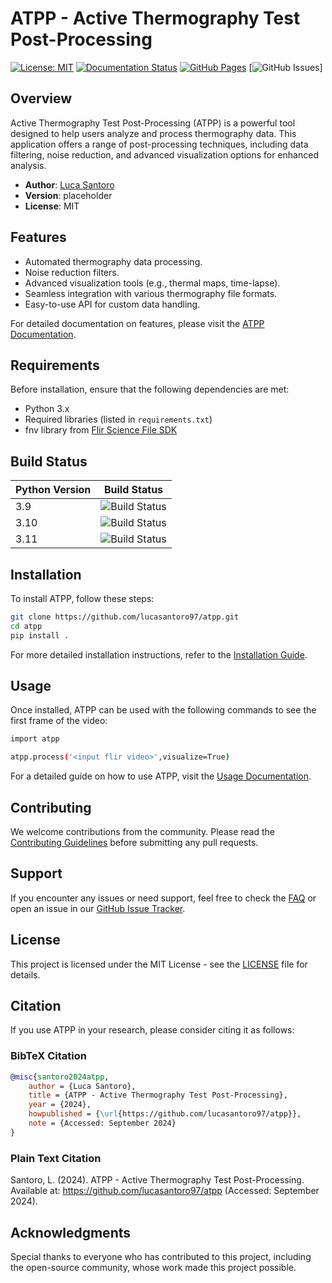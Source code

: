 # ATPP - Active Thermography Test Post-Processing

[![License: MIT](https://img.shields.io/badge/License-MIT-green.svg)](https://opensource.org/licenses/MIT)
[![Documentation Status](https://img.shields.io/github/actions/workflow/status/lucasantoro97/atpp/deploy_docs.yml?branch=main)](https://lucasantoro97.github.io/atpp/)
[![GitHub Pages](https://img.shields.io/badge/docs-GitHub%20Pages-blue.svg)](https://lucasantoro97.github.io/atpp/)
[![GitHub Issues](https://img.shields.io/github/issues/lucasantoro97/atpp)]

## Overview

Active Thermography Test Post-Processing (ATPP) is a powerful tool designed to help users analyze and process thermography data. This application offers a range of post-processing techniques, including data filtering, noise reduction, and advanced visualization options for enhanced analysis.

- **Author**: [Luca Santoro](https://lucasantoro97.github.io/cv/)
- **Version**: placeholder
- **License**: MIT

## Features

- Automated thermography data processing.
- Noise reduction filters.
- Advanced visualization tools (e.g., thermal maps, time-lapse).
- Seamless integration with various thermography file formats.
- Easy-to-use API for custom data handling.

For detailed documentation on features, please visit the [ATPP Documentation](https://lucasantoro97.github.io/atpp/).

## Requirements

Before installation, ensure that the following dependencies are met:

- Python 3.x
- Required libraries (listed in `requirements.txt`)
- fnv library from [Flir Science File SDK](https://www.flir.it/products/flir-science-file-sdk/?vertical=rd%20science&segment=solutions)

## Build Status

| Python Version | Build Status |
| -------------- | ------------ |
| 3.9            | ![Build Status](https://github.com/lucasantoro97/atpp/actions/workflows/python-package.yml/badge.svg?branch=main&event=push&matrix.python-version=3.9) |
| 3.10           | ![Build Status](https://github.com/lucasantoro97/atpp/actions/workflows/python-package.yml/badge.svg?branch=main&event=push&matrix.python-version=3.10) |
| 3.11           | ![Build Status](https://github.com/lucasantoro97/atpp/actions/workflows/python-package.yml/badge.svg?branch=main&event=push&matrix.python-version=3.11) |

## Installation

To install ATPP, follow these steps:

```bash
git clone https://github.com/lucasantoro97/atpp.git
cd atpp
pip install .
```


For more detailed installation instructions, refer to the [Installation Guide](https://lucasantoro97.github.io/atpp/).

## Usage

Once installed, ATPP can be used with the following commands to see the first frame of the video:

```bash
import atpp

atpp.process('<input flir video>',visualize=True)
```

For a detailed guide on how to use ATPP, visit the [Usage Documentation](https://lucasantoro97.github.io/atpp/).


## Contributing

We welcome contributions from the community. Please read the [Contributing Guidelines](https://lucasantoro97.github.io/atpp/) before submitting any pull requests.

## Support

If you encounter any issues or need support, feel free to check the [FAQ](https://lucasantoro97.github.io/atpp/) or open an issue in our [GitHub Issue Tracker](https://github.com/lucasantoro97/atpp/issues).

## License

This project is licensed under the MIT License - see the [LICENSE](LICENSE) file for details.

## Citation

If you use ATPP in your research, please consider citing it as follows:

### BibTeX Citation
```bibtex
@misc{santoro2024atpp,
    author = {Luca Santoro},
    title = {ATPP - Active Thermography Test Post-Processing},
    year = {2024},
    howpublished = {\url{https://github.com/lucasantoro97/atpp}},
    note = {Accessed: September 2024}
}
```
### Plain Text Citation
Santoro, L. (2024). ATPP - Active Thermography Test Post-Processing. Available at: https://github.com/lucasantoro97/atpp (Accessed: September 2024).

## Acknowledgments

Special thanks to everyone who has contributed to this project, including the open-source community, whose work made this project possible.